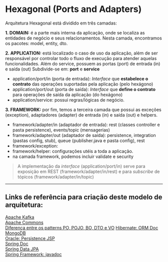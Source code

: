 # Hexagonal (Ports and Adapters)

Arquitetura Hexagonal está dividido em três camadas:

**1. DOMAIN:** é a parte mais interna da aplicação, onde se localiza as entidades de negócio e seus relacionamentos.
Nesta camada, encontramos os pacotes: model, entity, dto.

**2. APPLICATION:** está localizado o caso de uso da aplicação, além de ser responsável por controlar todo o fluxo de
execução para atender aquelas funcionalidades. Além do service, possuem as portas (port) de entrada (in) e saída (out)
Subdivide-se em: **port** e **service**

- application/port/in (porta de entrada): _Interface_ que **estabelece o contrato** das operações suportadas pela
  aplicação (pelo hexágono)
- application/port/out (porta de saída): _Interface_ que **define o contrato** para operações de saída da aplicação (do
  hexágono)
- application/service: possui regras/lógicas de negócio.  

**3. FRAMEWORK:** por fim, temos a terceira camada que possui as exceções (exception), adaptadores (adapter) de
entrada (in) e saída (out) e helpers.

- framework/adapter/in (adaptador de entrada): rest (classes controller e pasta persistence), events/topic (mensagerias)
- framework/adapter/out (adaptador de saída): persistence, integration (pastas config, stub), queue (publisher.java e
  pasta config), rest
- framework/exception:
- framework/helper: configurações utéis a toda a aplicação.
- na camada framework, podemos incluir validate e security

> A implementação da _interface_ (application/port/in) serve para exposição em REST (framework/adapter/in/rest) e para
_subscribe_ de tópicos (framework/adapter/in/topic)

---

## Links de referência para criação deste modelo de arquitetura:

[Apache Kafka](https://kafka.apache.org/)        
[Apache Commons](https://commons.apache.org/)  
[Diferença entre os patterns PO, POJO, BO, DTO e VO](https://www.devmedia.com.br/diferenca-entre-os-patterns-po-pojo-bo-dto-e-vo/28162)
[Hibernate: ORM Doc](https://hibernate.org/orm/documentation/5.4/)    
[MongoDB](https://www.mongodb.com/pt-br)   
[Oracle: Persistence JSP](https://www.oracle.com/java/technologies/persistence-jsp.html)    
[Spring Doc](https://docs.spring.io/spring-framework/docs/current/reference/html/)   
[Spring Data JPA](https://www.baeldung.com/spring-data-jpa-stored-procedures)   
[Spring Framework: javadoc](https://docs.spring.io/spring-framework/docs/current/javadoc-api/index-files/index-1.html)
